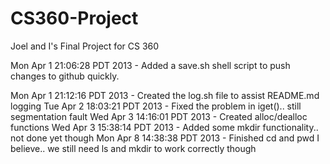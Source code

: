 CS360-Project
=============

Joel and I's Final Project for CS 360

Mon Apr  1 21:06:28 PDT 2013 - Added a save.sh shell script to push changes to github quickly.

Mon Apr  1 21:12:16 PDT 2013 - Created the log.sh file to assist README.md logging
Tue Apr  2 18:03:21 PDT 2013 - Fixed the problem in iget().. still segmentation fault
Wed Apr  3 14:16:01 PDT 2013 - Created alloc/dealloc functions
Wed Apr  3 15:38:14 PDT 2013 - Added some mkdir functionality.. not done yet though
Mon Apr  8 14:38:38 PDT 2013 - Finished cd and pwd I believe.. we still need ls and mkdir to work correctly though
